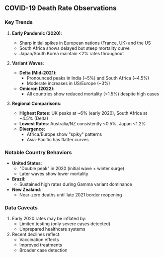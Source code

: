 ## COVID-19 Death Rate Observations

### Key Trends
1. **Early Pandemic (2020)**:
   - Sharp initial spikes in European nations (France, UK) and the US
   - South Africa shows delayed but steep mortality curve
   - Japan/South Korea maintain <2% rates throughout

2. **Variant Waves**:
   - **Delta (Mid-2021)**: 
     - Pronounced peaks in India (~5%) and South Africa (~4.5%)
     - Moderate increases in US/Europe (~3%)
   - **Omicron (2022)**: 
     - All countries show reduced mortality (<1.5%) despite high cases

3. **Regional Comparisons**:
   - **Highest Rates**: UK peaks at ~6% (early 2020), South Africa at ~4.5% (Delta)
   - **Lowest Rates**: Australia/NZ consistently <0.5%, Japan <1.2%
   - **Divergence**: 
     - Africa/Europe show "spiky" patterns
     - Asia-Pacific has flatter curves

### Notable Country Behaviors
- **United States**: 
  - "Double peak" in 2020 (initial wave + winter surge)
  - Later waves show lower mortality
- **Brazil**: 
  - Sustained high rates during Gamma variant dominance
- **New Zealand**: 
  - Near-zero deaths until late 2021 border reopening

### Data Caveats
1. Early 2020 rates may be inflated by:
   - Limited testing (only severe cases detected)
   - Unprepared healthcare systems
2. Recent declines reflect:
   - Vaccination effects
   - Improved treatments
   - Broader case detection